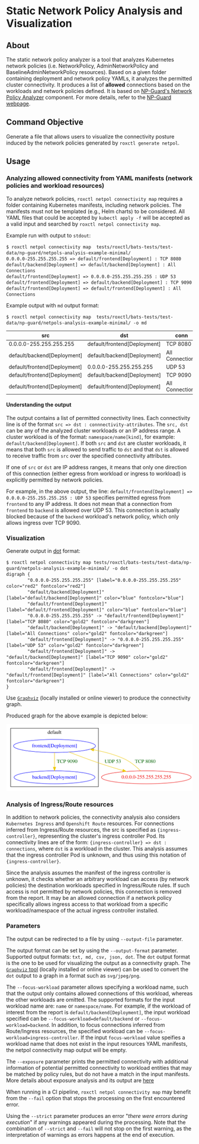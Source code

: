 # Static Network Policy Analysis and Visualization

## About
The static network policy analyzer is a tool that analyzes Kubernetes network policies (i.e. NetworkPolicy, AdminNetworkPolicy and BaselineAdminNetworkPolicy resources).
Based on a given folder containing deployment and network policy YAMLs, it analyzes the permitted cluster connectivity.
It produces a list of **allowed** connections based on the workloads and network policies defined.
It is based on [NP-Guard's Network Policy Analyzer](https://github.com/np-guard/netpol-analyzer) component.
For more details, refer to the [NP-Guard webpage](https://np-guard.github.io/).

## Command Objective
Generate a file that allows users to visualize the connectivity posture induced by the network policies generated by `roxctl generate netpol`.

## Usage

### Analyzing allowed connectivity from YAML manifests (network policies and workload resources)
To analyze network policies, `roxctl netpol connectivity map` requires a folder containing Kubernetes manifests, including network policies.
The manifests must not be templated (e.g., Helm charts) to be considered.
All YAML files that could be accepted by `kubectl apply -f` will be accepted as a valid input and searched by `roxctl netpol connectivity map`.

Example run with output to `stdout`:

```shell
$ roxctl netpol connectivity map  tests/roxctl/bats-tests/test-data/np-guard/netpols-analysis-example-minimal/
0.0.0.0-255.255.255.255 => default/frontend[Deployment] : TCP 8080
default/backend[Deployment] => default/backend[Deployment] : All Connections
default/frontend[Deployment] => 0.0.0.0-255.255.255.255 : UDP 53
default/frontend[Deployment] => default/backend[Deployment] : TCP 9090
default/frontend[Deployment] => default/frontend[Deployment] : All Connections
```

Example output with `md` output format:
```shell
$ roxctl netpol connectivity map  tests/roxctl/bats-tests/test-data/np-guard/netpols-analysis-example-minimal/ -o md
```

| src | dst | conn |
|-----|-----|------|
| 0.0.0.0-255.255.255.255 | default/frontend[Deployment] | TCP 8080 |
| default/backend[Deployment] | default/backend[Deployment] | All Connections |
| default/frontend[Deployment] | 0.0.0.0-255.255.255.255 | UDP 53 |
| default/frontend[Deployment] | default/backend[Deployment] | TCP 9090 |
| default/frontend[Deployment] | default/frontend[Deployment] | All Connections |

#### Understanding the output

The output contains a list of permitted connectivity lines. Each connectivity line is of the format `src => dst : connnectivity-attributes`.
The `src, dst` can be any of the analyzed cluster workloads or an IP address range.
A cluster workload is of the format: `namespace/name[kind]`, for example: `default/backend[Deployment]`.
If both `src` and `dst` are cluster workloads, it means that both `src` is allowed to send traffic to `dst` and that `dst` is allowed to receive traffic from `src` over the specified connectivity attributes.

If one of `src` or `dst` are IP address ranges, it means that only one direction of this connection (either egress from workload or ingress to workload) is explicitly permitted by network policies.

For example, in the above output, the line: `default/frontend[Deployment] => 0.0.0.0-255.255.255.255 : UDP 53` specifies permitted egress from `frontend` to any IP address.
It does not mean that a connection from `frontend`  to `backend` is allowed over UDP 53. This connection is actually blocked because of the `backend` workload's network policy, which only allows ingress over TCP 9090.

### Visualization

Generate output in [dot](https://graphviz.org/doc/info/lang.html) format:
```shell
$ roxctl netpol connectivity map tests/roxctl/bats-tests/test-data/np-guard/netpols-analysis-example-minimal/ -o dot
digraph {
        "0.0.0.0-255.255.255.255" [label="0.0.0.0-255.255.255.255" color="red2" fontcolor="red2"]
        "default/backend[Deployment]" [label="default/backend[Deployment]" color="blue" fontcolor="blue"]
        "default/frontend[Deployment]" [label="default/frontend[Deployment]" color="blue" fontcolor="blue"]
        "0.0.0.0-255.255.255.255" -> "default/frontend[Deployment]" [label="TCP 8080" color="gold2" fontcolor="darkgreen"]
        "default/backend[Deployment]" -> "default/backend[Deployment]" [label="All Connections" color="gold2" fontcolor="darkgreen"]
        "default/frontend[Deployment]" -> "0.0.0.0-255.255.255.255" [label="UDP 53" color="gold2" fontcolor="darkgreen"]
        "default/frontend[Deployment]" -> "default/backend[Deployment]" [label="TCP 9090" color="gold2" fontcolor="darkgreen"]
        "default/frontend[Deployment]" -> "default/frontend[Deployment]" [label="All Connections" color="gold2" fontcolor="darkgreen"]
}
```

Use [`Graphviz`](https://graphviz.org/) (locally installed or online viewer) to produce the connectivity graph.

Produced graph for the above example is depicted below:

![graph](connectivity-graph-example.svg)


### Analysis of Ingress/Route resources

In addition to network policies, the connectivity analysis also considers `Kubernetes Ingress` and `Openshift Route` resources.
For connections inferred from Ingress/Route resources, the src is specified as `{ingress-controller}`, representing the cluster's ingress controller Pod.
Its connectivity lines are of the form: `{ingress-controller} => dst : connections`, where `dst` is a workload in the cluster.
This analysis assumes that the ingress controller Pod is unknown, and thus using this notation of `{ingress-controller}`.

Since the analysis assumes the manifest of the ingress controller is unknown, it checks whether an arbitrary workload can access (by network policies) the destination workloads specified in Ingress/Route rules.
If such access is not permitted by network policies, this connection is removed from the report.
It may be an allowed connection if a network policy specifically allows ingress access to that workload from a specific workload/namespace of the actual ingress controller installed.

### Parameters

The output can be redirected to a file by using `--output-file` parameter.

The output format can be set by using the `--output-format` parameter.
Supported output formats: `txt, md, csv, json, dot`. The `dot` output format is the one to be used for visualizing the output as a connectivity graph.
The [`Graphviz` tool](https://graphviz.org/) (locally installed or online viewer) can be used to convert the `dot` output to a graph in a format such as `svg/jpeg/png`.

The `--focus-workload` parameter allows specifying a workload name, such that the output only contains allowed connections of this workload, whereas the other workloads are omitted.
The supported formats for the input workload name are: `name` or `namespace/name`. For example, if the workload of interest from the report is `default/backend[Deployment]`, the input workload specified can be `--focus-workload=default/backend` or `--focus-workload=backend`. In addition, to focus connections inferred from Route/Ingress resources, the specified workload can be `--focus-workload=ingress-controller`.
If the input `focus-workload` value speifies a workload name that does not exist in the input resources YAML manifests, the netpol connectivity map output will be empty.

The `--exposure` parameter prints the permitted connectivity with additional information of potential permitted connectivity to workload entities that may be matched by policy rules, but do not have a match in the input manifests. More details about exposure analysis and its output are [here](./exposure_analysis.md)

When running in a CI pipeline, `roxctl netpol connectivity map` may benefit from the `--fail` option that stops the processing on the first encountered error.

Using the `--strict` parameter produces an error "_there were errors during execution_" if any warnings appeared during the processing. Note that the combination of `--strict` and `--fail` will not stop on the first warning, as the interpretation of warnings as errors happens at the end of execution.
